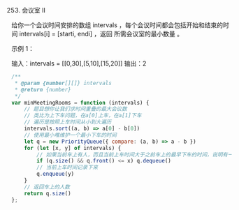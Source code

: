 253. 会议室 II

给你一个会议时间安排的数组 intervals ，每个会议时间都会包括开始和结束的时间 intervals[i] = [starti, endi] ，返回 所需会议室的最小数量 。

 

示例 1：

输入：intervals = [[0,30],[5,10],[15,20]]
输出：2
```js
/**
 * @param {number[][]} intervals
 * @return {number}
 */
var minMeetingRooms = function (intervals) {
    // 题目想你让我们求时间重叠的最大会议数
    // 类比为上下车问题，在a[0]上车，在a[1]下车
    // 遍历是按照上车时间从小到大遍历
    intervals.sort((a, b) => a[0] - b[0])
    // 使用最小堆维护一个最小下车的时间
    let q = new PriorityQueue({ compare: (a, b) => a - b })
    for (let [x, y] of intervals) {
        // 如果当前车上有人，而且当前上车时间大于之前车上的最早下车的时间，说明有一个之前的人下车了
        if (q.size() && q.front() <= x) q.dequeue()
        // 当前上车时间记录下来
        q.enqueue(y)
    }
    // 返回车上的人数
    return q.size()
};